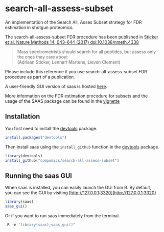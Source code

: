 # search-all-assess-subset
An implementation of the Search All, Asses Subset strategy for FDR estimation in shotgun proteomics.

<!-- A preprint of the manuscript on the search-all-assess FDR procedure can be found on bioRxiv ([https://doi.org/10.1101/094581](https://doi.org/10.1101/094581)). -->
The search-all-assess-subset FDR procedure has been published in [Sticker et al. Nature Methods 14, 643–644 (2017) doi:10.1038/nmeth.4338](https://doi.org/10.1038/nmeth.4338)
>Mass spectrometrists should search for all peptides, but assess only the ones they care about<br/>
>(Adriaan Sticker, Lennart Martens, Lieven Clement)

Please include this reference if you use search-all-assess-subset FDR procedure as part of a publication.

A user-friendly GUI version of saas is hosted [here](http://iomics.ugent.be/saas/).

More information on the FDR estimation procedure for subsets and the usage of the SAAS package can be found in the [vignette](https://compomics.github.io/search-all-assess-subset/articles/saas.html)
<!-- (http://htmlpreview.github.io/?https://github.com/compomics/search-all-assess-subset/blob/master/vignettes/saas.html). -->

## Installation

 You first need to install the [devtools](https://cran.r-project.org/package=devtools) package.

```r
install.packages("devtools")
```

Then install saas using the `install_github` function in the
[devtools](https://cran.r-project.org/package=devtools) package.
```r
library(devtools)
install_github("compomics/search-all-assess-subset")
```

## Running the saas GUI

When saas is installed, you can easily launch the GUI from R.
By default, you can see the GUI by visiting [http://127.0.0.1:3320](http://127.0.0.1:3320)
```r
library(saas)
saas_gui()
```
Or if you want to run saas immediately from the terminal.
```r
 R -e "library(saas);saas_gui()"
```

